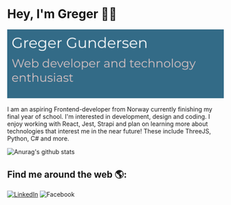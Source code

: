 # Hey, I'm Greger 👋🏻

<img src="https://github.com/GregerGundersen/GregerGundersen/blob/779cc35751180e5ee1416e842fa0bea43c79d5e4/gregergundersen.png" alt="Banner with name and title">
 

I am an aspiring Frontend-developer from Norway currently finishing my final year of school. I'm interested in development, design and coding. I enjoy working with React, Jest, Strapi and plan on learning more about technologies that interest me in the near future! These include ThreeJS, Python, C# and more.



![Anurag's github stats](https://github-readme-stats.vercel.app/api?username=GregerGundersen)

## Find me around the web 🌎:
<a href="https://www.linkedin.com/in/greger-gundersen-5a9771213/"><img src="https://user-images.githubusercontent.com/69842795/158147604-93873505-94a6-4be9-8b6f-164dff7545c5.png" alt="LinkedIn" width="100px" height="100px"></a>
<img src="https://user-images.githubusercontent.com/69842795/158148287-04a71be6-0069-4d5d-b65b-09c42a6ce28c.png" alt="Facebook" width="100px" height="100px">

